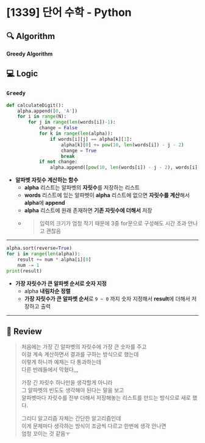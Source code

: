 # [1339] 단어 수학 - Python

## :mag: Algorithm
**Greedy Algorithm**

## :computer: Logic
### `Greedy`

```Python
def calculateDigit():
    alpha.append([0, 'A'])
    for i in range(N):
        for j in range(len(words[i])-1):
            change = False
            for k in range(len(alpha)):
                if words[i][j] == alpha[k][1]:
                    alpha[k][0] += pow(10, len(words[i]) - j - 2)
                    change = True
                    break
            if not change:
                alpha.append([pow(10, len(words[i]) - j - 2), words[i][j]])
```
- **알파벳 자릿수 계산하는 함수**  
  * **alpha** 리스트는 알파벳의 **자릿수**를 저장하는 리스트  
  * **words** 리스트에 있는 알파벳이 **alpha** 리스트에 없으면 **자릿수를 계산**해서 **alpha**에 **append**  
  * **alpha** 리스트에 원래 존재하면 **기존 자릿수에 더해서** 저장  
  * > 입력의 크기가 엄청 작기 때문에 3중 for문으로 구성해도 시간 초과 안나고 괜찮음  
---

```Python
alpha.sort(reverse=True)
for i in range(len(alpha)):
    result += num * alpha[i][0]
    num -= 1
print(result)
```
- **가장 자릿수가 큰 알파벳 순서로 숫자 지정**  
  * alpha **내림차순 정렬**  
  * **가장 자릿수가 큰 알파벳 순서**로 `9 ~ 0` 까지 숫자 지정해서 **result**에 더해서 저장하고 출력  
---

## :memo: Review
> 처음에는 가장 긴 알파벳의 자릿수에 가장 큰 숫자를 주고  
> 이걸 계속 계산하면서 결과를 구하는 방식으로 했는데  
> 이렇게 하니까 예제는 다 통과하는데  
> 다른 반례들에서 막혔다,,,
> 
> 가장 긴 자릿수 하나만을 생각할게 아니라  
> 그 알파벳의 빈도도 생각해야 된다는 말을 보고  
> 알파벳마다 자릿수를 전부 더해서 저장해놓는 리스트를 만드는 방식으로 새로 했다.
> 
> 그리디 알고리즘 자체는 간단한 알고리즘인데  
> 이게 문제마다 생각하는 방식이 조금씩 다르고 한번에 생각 안나면  
> 엄청 꼬이는 것 같음ㅜ
